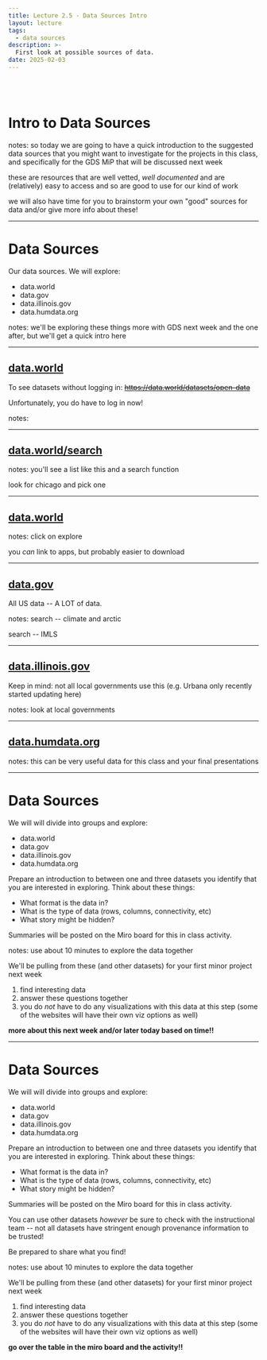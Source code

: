 ```yaml
---
title: Lecture 2.5 - Data Sources Intro
layout: lecture
tags:
  - data sources
description: >-
  First look at possible sources of data.
date: 2025-02-03
---
```


<br>
<br>

# Intro to Data Sources

notes:
so today we are going to have a quick introduction to the suggested data sources that you might want to investigate for the projects in this class, and specifically for the GDS MiP that will be discussed next week

these are resources that are well vetted, *well documented* and are (relatively) easy to access and so are good to use for our kind of work

we will also have time for you to brainstorm your own "good" sources for data and/or give more info about these!

---

# Data Sources

Our data sources.  We will explore:

 * data.world
 * data.gov
 * data.illinois.gov
 * data.humdata.org


notes:
we'll be exploring these things more with GDS next week and the one after, but we'll get a quick intro here


---

## [data.world](https://data.world/)

To see datasets without logging in: ~~https://data.world/datasets/open-data~~ 

Unfortunately, you do have to log in now!

notes:

---

## [data.world/search](https://data.world/search)

<!-- .slide: data-background-image="images/dataSources/dataworld_searchChicago.png" data-background-size="auto 85%" data-background-position="right 50% bottom 50%" aria-label="[Contents of data.world/datasets/open-data]" -->

notes:
you'll see a list like this and a search function

look for chicago and pick one

---

## [data.world](https://data.world/)

<!-- .slide: data-background-image="images/dataSources/dataworld_chicagoData.png" data-background-size="auto 85%" data-background-position="right 50% bottom 50%" aria-label="[Data view of Chicago City Council Votes and highlight on Explore this dataset button. Click this button for more info.]" -->

notes:
click on explore

you *can* link to apps, but probably easier to download 

---

## [data.gov](https://data.gov/)

All US data -- A LOT of data.

notes:
search -- climate and arctic

search -- IMLS

---

## [data.illinois.gov](https://data.illinois.gov/)

Keep in mind: not all local governments use this (e.g. Urbana only recently started updating here)

<!-- .slide: data-background-image="images/dataSources/dataIllinois_urbana.png" data-background-size="auto 65%" data-background-position="right 50% bottom 50%" aria-label="[Looking at the contents of data.illinois.gov/group/local-government]" -->

notes: 
look at local governments

---

## [data.humdata.org](https://data.humdata.org/)

<!-- .slide: data-background-image="images/dataSources/dataHum_climate.png" data-background-size="auto 60%" data-background-position="right 50% bottom 50%" aria-label="[The webpage data.humdata.org/dataset]" -->

notes:
this can be very useful data for this class and your final presentations

---

# Data Sources

We will will divide into groups and explore:

 * data.world
 * data.gov
 * data.illinois.gov
 * data.humdata.org

Prepare an introduction to between one and three datasets you identify that you
are interested in exploring.  Think about these things:

 * What format is the data in?
 * What is the type of data (rows, columns, connectivity, etc)
 * What story might be hidden?
 
Summaries will be posted on the Miro board for this in class activity.


notes:
use about 10 minutes to explore the data together

We'll be pulling from these (and other datasets) for your first minor project next week

1. find interesting data
1. answer these questions together
1. you do *not* have to do any visualizations with this data at this step (some of the websites will have their own viz options as well)

**more about this next week and/or later today based on time!!**

---

# Data Sources

We will will divide into groups and explore:

 * data.world
 * data.gov
 * data.illinois.gov
 * data.humdata.org

Prepare an introduction to between one and three datasets you identify that you
are interested in exploring.  Think about these things:

 * What format is the data in?
 * What is the type of data (rows, columns, connectivity, etc)
 * What story might be hidden?
 
Summaries will be posted on the Miro board for this in class activity.

You can use other datasets *however* be sure to check with the instructional team -- not all datasets have stringent enough provenance information to be trusted!

Be prepared to share what you find!

notes:
use about 10 minutes to explore the data together

We'll be pulling from these (and other datasets) for your first minor project next week

1. find interesting data
1. answer these questions together
1. you do *not* have to do any visualizations with this data at this step (some of the websites will have their own viz options as well)

**go over the table in the miro board and the activity!!**